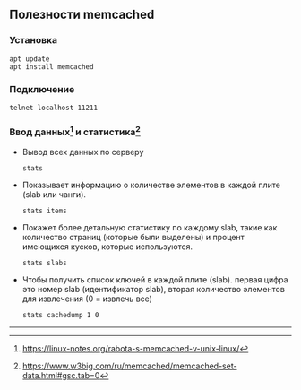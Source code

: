 ## Полезности memcached

### Установка
  ```
  apt update
  apt install memcached
  ```
### Подключение
```
telnet localhost 11211 
```

### Ввод данных[^1] и статистика[^2]


- Вывод всех данных по серверу
  ```
  stats
  ```
- Показывает информацию о количестве элементов в каждой плите (slab или чанги).  
  ```
  stats items
  ```
- Покажет более детальную статистику по каждому slab, такие как количество страниц (которые были выделены) и процент имеющихся кусков, которые используются.  

   ```
  stats slabs
  ```
- Чтобы получить список ключей в каждой плите (slab). первая цифра это номер slab (идентификатор slab), вторая количество элементов для извлечения (0 = извлечь все)
  ```
  stats cachedump 1 0
  ```
---
[^1]: https://linux-notes.org/rabota-s-memcached-v-unix-linux/
[^2]: https://www.w3big.com/ru/memcached/memcached-set-data.html#gsc.tab=0
